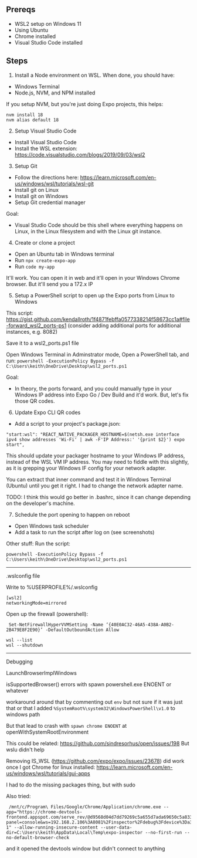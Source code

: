 ## Prereqs
- WSL2 setup on Windows 11
- Using Ubuntu
- Chrome installed
- Visual Studio Code installed

## Steps
1. Install a Node environment on WSL. When done, you should have:
- Windows Terminal
- Node.js, NVM, and NPM installed

If you setup NVM, but you're just doing Expo projects, this helps:
```
nvm install 18
nvm alias default 18
```

2. Setup Visual Studio Code
- Install Visual Studio Code
- Install the WSL extension: https://code.visualstudio.com/blogs/2019/09/03/wsl2

3. Setup Git
- Follow the directions here: https://learn.microsoft.com/en-us/windows/wsl/tutorials/wsl-git
- Install git on Linux
- Install git on Windows
- Setup Git credential manager

Goal:
- Visual Studio Code should be this shell where everything happens on Linux, in the Linux filesystem and with the Linux git instance.

4. Create or clone a project
- Open an Ubuntu tab in Windows terminal
- Run `npx create-expo-app`
- Run `code my-app`

It'll work. You can open it in web and it'll open in your Windows Chrome browser. But it'll send you a 172.x IP

5. Setup a PowerShell script to open up the Expo ports from Linux to Windows

This script: https://gist.github.com/kendallroth/1f4871febffa0577338214f58673cc1a#file-forward_wsl2_ports-ps1
(consider adding additional ports for additional instances, e.g. 8082)

Save it to a wsl2_ports.ps1 file

Open Windows Terminal in Adminstrator mode, Open a PowerShell tab, and run:
`powershell -ExecutionPolicy Bypass -f C:\Users\keith\OneDrive\Desktop\wsl2_ports.ps1`

Goal:
- In theory, the ports forward, and you could manually type in your Windows IP address into Expo Go / Dev Build and it'd work. But, let's fix those QR codes.

6. Update Expo CLI QR codes
- Add a script to your project's package.json:
```
"start:wsl": "REACT_NATIVE_PACKAGER_HOSTNAME=$(netsh.exe interface ipv4 show addresses 'Wi-Fi' | awk -F'IP Address:' '{print $2}') expo start",
```

This should update your packager hostname to your Windows IP address, instead of the WSL VM IP address. You may need to fiddle with this slightly, as it is grepping your Windows IF config for your network adapter.

You can extract that inner command and test it in Windows Terminal (Ubuntu) until you get it right. I had to change the network adapter name.

TODO: I think this would go better in .bashrc, since it can change depending on the developer's machine.

7. Schedule the port opening to happen on reboot
- Open Windows task scheduler
- Add a task to run the script after log on
(see screenshots)

Other stuff:
Run the script:
```
powershell -ExecutionPolicy Bypass -f C:\Users\keith\OneDrive\Desktop\wsl2_ports.ps1 
```

-------
.wslconfig file

Write to %USERPROFILE%/.wslconfig

```
[wsl2]
networkingMode=mirrored
```

Open up the firewall (powershell):
```
 Set-NetFirewallHyperVVMSetting -Name ‘{40E0AC32-46A5-438A-A0B2-2B479E8F2E90}’ -DefaultOutboundAction Allow                
```

```
wsl --list
wsl --shutdown
```

-------

Debugging

LaunchBrowserImplWindows

isSupportedBrowser() errors with spawn powershell.exe ENOENT or whatever

workaround around that by commenting out `env`
but not sure if it was just that or that I added
`%SystemRoot%\system32\WindowsPowerShell\v1.0` to windows path

But that lead to crash with `spawn chrome ENOENT` 
at openWithSystemRootEnvironment

This could be related: https://github.com/sindresorhus/open/issues/198
But wslu didn't help

Removing IS_WSL (https://github.com/expo/expo/issues/23678) did work once I got Chrome for linux installed:
https://learn.microsoft.com/en-us/windows/wsl/tutorials/gui-apps

I had to do the missing packages thing, but with sudo

Also tried:
```
 /mnt/c/Program\ Files/Google/Chrome/Application/chrome.exe --app="https://chrome-devtools-frontend.appspot.com/serve_rev/@d9568d04d7dd79269c5a655d7ada69650c5a8336/devtools_app.html?panel=console&ws=192.168.2.106%3A8081%2Finspector%2Fdebug%3Fdevice%3Da3b9654402cf71d316fe9793c4b89780a477bb9f%26page%3D-1" --allow-running-insecure-content --user-data-dir=C:\Users\keith\AppData\Local\Temp\expo-inspector --no-first-run --no-default-browser-check
```
and it opened the devtools window but didn't connect to anything